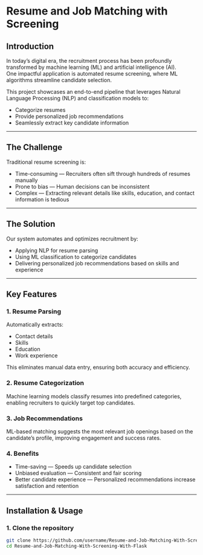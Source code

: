 # Resume and Job Matching with Screening

## Introduction
In today’s digital era, the recruitment process has been profoundly transformed by machine learning (ML) and artificial intelligence (AI).  
One impactful application is automated resume screening, where ML algorithms streamline candidate selection.  

This project showcases an end-to-end pipeline that leverages Natural Language Processing (NLP) and classification models to:  
- Categorize resumes  
- Provide personalized job recommendations  
- Seamlessly extract key candidate information  

---

## The Challenge
Traditional resume screening is:  
- Time-consuming — Recruiters often sift through hundreds of resumes manually  
- Prone to bias — Human decisions can be inconsistent  
- Complex — Extracting relevant details like skills, education, and contact information is tedious  

---

## The Solution
Our system automates and optimizes recruitment by:  
- Applying NLP for resume parsing  
- Using ML classification to categorize candidates  
- Delivering personalized job recommendations based on skills and experience  

---

## Key Features

### 1. Resume Parsing
Automatically extracts:  
- Contact details  
- Skills  
- Education  
- Work experience  

This eliminates manual data entry, ensuring both accuracy and efficiency.  

### 2. Resume Categorization
Machine learning models classify resumes into predefined categories, enabling recruiters to quickly target top candidates.  

### 3. Job Recommendations
ML-based matching suggests the most relevant job openings based on the candidate’s profile, improving engagement and success rates.  

### 4. Benefits
- Time-saving — Speeds up candidate selection  
- Unbiased evaluation — Consistent and fair scoring  
- Better candidate experience — Personalized recommendations increase satisfaction and retention  

---

## Installation & Usage

### 1. Clone the repository
```bash
git clone https://github.com/username/Resume-and-Job-Matching-With-Screening-With-Flask.git
cd Resume-and-Job-Matching-With-Screening-With-Flask
